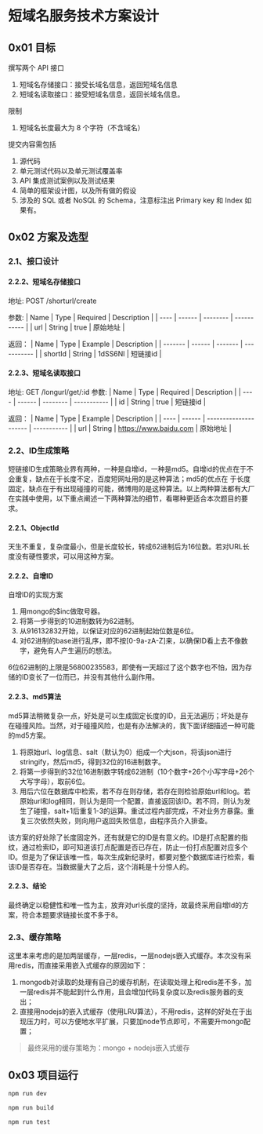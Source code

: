 # 短域名服务技术方案设计

## 0x01 目标
撰写两个 API 接口
1. 短域名存储接口：接受长域名信息，返回短域名信息
2. 短域名读取接口：接受短域名信息，返回长域名信息。

限制
1. 短域名长度最大为 8 个字符（不含域名）

提交内容需包括
1. 源代码
2. 单元测试代码以及单元测试覆盖率
3. API 集成测试案例以及测试结果
4. 简单的框架设计图，以及所有做的假设
5. 涉及的 SQL 或者 NoSQL 的 Schema，注意标注出 Primary key 和 Index 如果有。

## 0x02 方案及选型
### 2.1、接口设计
#### 2.2.2、短域名存储接口
地址: POST /shorturl/create

参数:
| Name | Type   | Required | Description |
| ---- | ------ | -------- | ----------- |
| url  | String | true     | 原始地址    |

返回：
| Name    | Type   | Example | Description |
| ------- | ------ | ------- | ----------- |
| shortId | String | 1dSS6Nl | 短链接id    |

#### 2.2.3、短域名读取接口
地址: GET /longurl/get/:id
参数:
| Name | Type   | Required | Description |
| ---- | ------ | -------- | ----------- |
| id   | String | true     | 短链接id    |

返回：
| Name | Type   | Example               | Description |
| ---- | ------ | --------------------- | ----------- |
| url  | String | https://www.baidu.com | 原始地址    |

### 2.2、ID生成策略
短链接ID生成策略业界有两种，一种是自增id，一种是md5。自增id的优点在于不会重复，缺点在于长度不定，百度短网址用的是这种算法；md5的优点在
于长度固定，缺点在于有出现碰撞的可能，微博用的是这种算法。以上两种算法都有大厂在实践中使用，以下重点阐述一下两种算法的细节，看哪种更适合本次题目的要求。

#### 2.2.1、ObjectId
天生不重复，复杂度最小，但是长度较长，转成62进制后为16位数。若对URL长度没有硬性要求，可以用这种方案。

#### 2.2.2、自增ID
自增ID的实现方案
1. 用mongo的$inc做取号器。
2. 将第一步得到的10进制数转为62进制。
3. 从916132832开始，以保证对应的62进制起始位数是6位。
4. 对62进制的base进行乱序，即不按[0-9a-zA-Z]来，以确保ID看上去不像数字，避免有人产生遍历的想法。

6位62进制的上限是56800235583，即使有一天超过了这个数字也不怕，因为存储的ID变长了一位而已，并没有其他什么副作用。

#### 2.2.3、md5算法
md5算法稍微复杂一点，好处是可以生成固定长度的ID，且无法遍历；坏处是存在碰撞风险。当然，对于碰撞风险，也是有办法解决的，我下面详细描述一种可能的md5方案。
1. 将原始url、log信息、salt（默认为0）组成一个大json，将该json进行stringify，然后md5，得到32位的16进制数字。
2. 将第一步得到的32位16进制数字转成62进制（10个数字+26个小写字母+26个大写字母），取前6位。
3. 用后六位在数据库中检索，若不存在则存储，若存在则检验原始url和log。若原始url和log相同，则认为是同一个配置，直接返回该ID。若不同，则认为发生了碰撞，salt+1后重复1-3的运算。重试过程内部完成，不对业务方暴露。重复三次依然失败，则向用户返回失败信息，由程序员介入排查。

该方案的好处除了长度固定外，还有就是它的ID是有意义的。ID是打点配置的指纹，通过检索ID，即可知道该打点配置是否已存在，防止一份打点配置对应多个ID。但是为了保证该唯一性，每次生成新纪录时，都要对整个数据库进行检索，看该ID是否存在。当数据量大了之后，这个消耗是十分惊人的。

#### 2.2.3、结论
最终确定以稳健性和唯一性为主，放弃对url长度的坚持，故最终采用自增Id的方案，符合本题要求链接长度不多于8。

### 2.3、缓存策略
这里本来考虑的是加两层缓存，一层redis，一层nodejs嵌入式缓存。本次没有采用redis，而直接采用嵌入式缓存的原因如下：
1. mongodb对读取的处理有自己的缓存机制，在读取处理上和redis差不多，加一层redis并不能起到什么作用，且会增加代码复杂度以及redis服务器的支出；
2. 直接用nodejs的嵌入式缓存（使用LRU算法），不用redis，这样的好处在于出现压力时，可以方便地水平扩展，只要加node节点即可，不需要升mongo配置；

> 最终采用的缓存策略为：mongo + nodejs嵌入式缓存

## 0x03 项目运行

```bash
npm run dev
```

```bash
npm run build
```

```bash
npm run test
```

